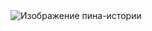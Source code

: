 
  <img alt="Изображение пина-истории" class="hCL" fetchpriority="high" loading="auto" elementtiming="StoryPinImageBlock-MainPinImage" src="https://i.pinimg.com/736x/f2/4a/00/f24a0079b5db8744a3e86c610c79de19.jpg">
